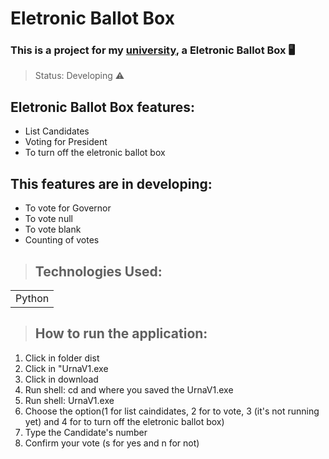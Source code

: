 # Eletronic Ballot Box 
### This is a project for my <a href = "https://unilavras.edu.br/">university<a>, a Eletronic Ballot Box 🖥️

>Status: Developing ⚠️
## Eletronic Ballot Box features:

* List Candidates
* Voting for President
* To turn off the eletronic ballot box
## This features are in developing:

- To vote for Governor
- To vote null
- To vote blank
- Counting of votes
>## Technologies Used:

<table>
  <tr>
    <td>Python</td>
  </tr>
</table>

>## How to run the application:

1) Click in folder dist
2) Click in "UrnaV1.exe
3) Click in download
4) Run shell: cd and where you saved the UrnaV1.exe
5) Run shell: UrnaV1.exe
6) Choose the option(1 for list caindidates, 2 for to vote, 3 (it's not running yet) and 4 for to turn off the eletronic ballot box)
7) Type the Candidate's number
8) Confirm your vote (s for yes and n for not)
